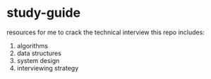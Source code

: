 # study-guide
resources for me to crack the technical interview
this repo includes:
1. algorithms
2. data structures
3. system design
4. interviewing strategy

